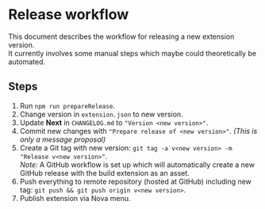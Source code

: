 # Release workflow
This document describes the workflow for releasing a new extension version.<br>
It currently involves some manual steps which maybe could theoretically be automated.

## Steps
1. Run `npm run prepareRelease`.
2. Change version in `extension.json` to new version.
3. Update **Next** in `CHANGELOG.md` to `"Version <new version>"`.
4. Commit new changes with `"Prepare release of <new version>"`. *(This is only a message proposal)*
5. Create a Git tag with new version: `git tag -a v<new version> -m "Release v<new version>"`.<br>
   *Note:* A GitHub workflow is set up which will automatically create a new GitHub release with the build extension as an asset.
6. Push everything to remote repository (hosted at GitHub) including new tag: `git push && git push origin v<new version>`.
7. Publish extension via Nova menu.

